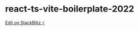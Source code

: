 # react-ts-vite-boilerplate-2022

[Edit on StackBlitz ⚡️](https://stackblitz.com/edit/vitejs-vite-jon2ef)